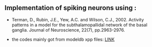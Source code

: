 
## Implementation of spiking neurons using :

-  Terman, D., Rubin, J.E., Yew, A.C. and Wilson, C.J., 2002. Activity patterns in a model for 
   the subthalamopallidal network of the basal ganglia. Journal of Neuroscience, 22(7), pp.2963-2976.

-  the codes mainly got from modeldb xpp files: [LINK](https://senselab.med.yale.edu/ModelDB/showmodel.cshtml?model=182758&file=/TermanEtAl2002/xppfiles/cluster.ode#tabs-2)

